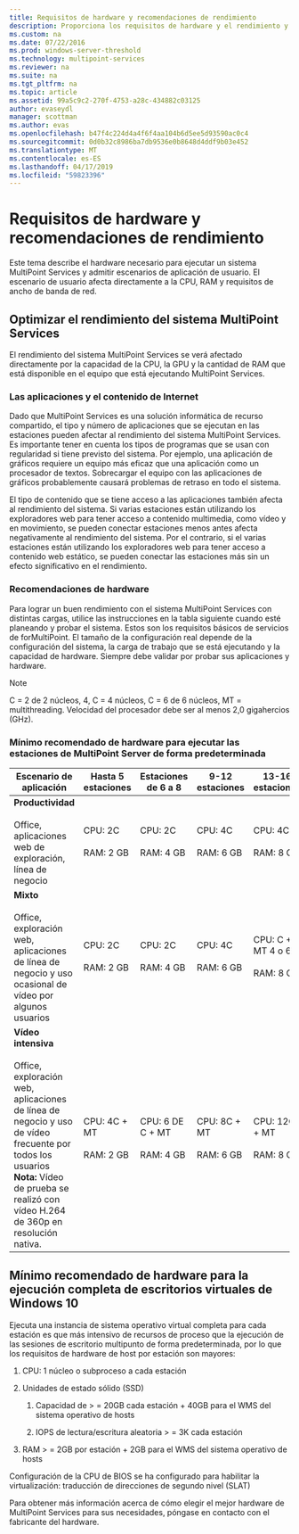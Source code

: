 ```yaml
---
title: Requisitos de hardware y recomendaciones de rendimiento
description: Proporciona los requisitos de hardware y el rendimiento y recomendaciones de MultiPoint Services
ms.custom: na
ms.date: 07/22/2016
ms.prod: windows-server-threshold
ms.technology: multipoint-services
ms.reviewer: na
ms.suite: na
ms.tgt_pltfrm: na
ms.topic: article
ms.assetid: 99a5c9c2-270f-4753-a28c-434882c03125
author: evaseydl
manager: scottman
ms.author: evas
ms.openlocfilehash: b47f4c224d4a4f6f4aa104b6d5ee5d93590ac0c4
ms.sourcegitcommit: 0d0b32c8986ba7db9536e0b8648d4ddf9b03e452
ms.translationtype: MT
ms.contentlocale: es-ES
ms.lasthandoff: 04/17/2019
ms.locfileid: "59823396"
---
```

# <a name="hardware-requirements-and-performance-recommendations"></a>Requisitos de hardware y recomendaciones de rendimiento
Este tema describe el hardware necesario para ejecutar un sistema MultiPoint Services y admitir escenarios de aplicación de usuario. El escenario de usuario afecta directamente a la CPU, RAM y requisitos de ancho de banda de red.  

## <a name="optimize-multipoint-services-system-performance"></a>Optimizar el rendimiento del sistema MultiPoint Services  
El rendimiento del sistema MultiPoint Services se verá afectado directamente por la capacidad de la CPU, la GPU y la cantidad de RAM que está disponible en el equipo que está ejecutando MultiPoint Services.  
  
### <a name="applications-and-internet-content"></a>Las aplicaciones y el contenido de Internet  
Dado que MultiPoint Services es una solución informática de recurso compartido, el tipo y número de aplicaciones que se ejecutan en las estaciones pueden afectar al rendimiento del sistema MultiPoint Services. Es importante tener en cuenta los tipos de programas que se usan con regularidad si tiene previsto del sistema. Por ejemplo, una aplicación de gráficos requiere un equipo más eficaz que una aplicación como un procesador de textos. Sobrecargar el equipo con las aplicaciones de gráficos probablemente causará problemas de retraso en todo el sistema.  
  
El tipo de contenido que se tiene acceso a las aplicaciones también afecta al rendimiento del sistema. Si varias estaciones están utilizando los exploradores web para tener acceso a contenido multimedia, como vídeo y en movimiento, se pueden conectar estaciones menos antes afecta negativamente al rendimiento del sistema. Por el contrario, si el varias estaciones están utilizando los exploradores web para tener acceso a contenido web estático, se pueden conectar las estaciones más sin un efecto significativo en el rendimiento.  
  
### <a name="hardware-recommendations"></a>Recomendaciones de hardware  
Para lograr un buen rendimiento con el sistema MultiPoint Services con distintas cargas, utilice las instrucciones en la tabla siguiente cuando esté planeando y probar el sistema. Estos son los requisitos básicos de servicios de forMultiPoint. El tamaño de la configuración real depende de la configuración del sistema, la carga de trabajo que se está ejecutando y la capacidad de hardware. Siempre debe validar por probar sus aplicaciones y hardware.  
  
> [!NOTE]  
> C = 2 de 2 núcleos, 4, C = 4 núcleos, C = 6 de 6 núcleos, MT = multithreading. Velocidad del procesador debe ser al menos 2,0 gigahercios (GHz).  
  
### <a name="minimum-recommended-hardware-for-running-default-multipoint-server-stations"></a>Mínimo recomendado de hardware para ejecutar las estaciones de MultiPoint Server de forma predeterminada  
  
|Escenario de aplicación|Hasta 5 estaciones|Estaciones de 6 a 8|9-12 estaciones|13-16 estaciones|17-20 estaciones|Estaciones de 21 a 24|  
|------------------------|----------------------|-------------------|------------------|-------------------|-------------------|-----------------|  
|**Productividad**<br /><br />Office, aplicaciones web de exploración, línea de negocio|CPU: 2C<br /><br />RAM: 2 GB|CPU: 2C<br /><br />RAM: 4 GB|CPU: 4C<br /><br />RAM: 6 GB|CPU: 4C<br /><br />RAM: 8 GB|CPU: C + MT 4 o 6C<br /><br />RAM: 10 GB| CPU: 6 DE C + MT<br /><br />RAM: 12 GB|
|**Mixto**<br /><br />Office, exploración web, aplicaciones de línea de negocio y uso ocasional de vídeo por algunos usuarios|CPU: 2C<br /><br />RAM: 2 GB|CPU: 2C<br /><br />RAM: 4 GB|CPU: 4C<br /><br />RAM: 6 GB|CPU: C + MT 4 o 6C<br /><br />RAM: 8 GB|CPU: 6 DE C + MT<br /><br />RAM: 10 GB| CPU: 6 DE C + MT<br /><br />RAM: 12 GB| 
|**Vídeo intensiva**<br /><br />Office, exploración web, aplicaciones de línea de negocio y uso de vídeo frecuente por todos los usuarios **Nota:** Vídeo de prueba se realizó con vídeo H.264 de 360p en resolución nativa.|CPU: 4C + MT<br /><br />RAM: 2 GB|CPU: 6 DE C + MT<br /><br />RAM: 4 GB|CPU: 8C + MT<br /><br />RAM: 6 GB|CPU: 12C + MT<br /><br />RAM: 8 GB|CPU: 16C + MT<br /><br />RAM: 10 GB<br /><br />-Cliente ligero: RemoteFX<br />-Vídeo USB no recomendado| CPU: 20C + MT<br /><br />RAM: 12 GB<br /><br />-Cliente ligero: RemoteFX<br />-Vídeo USB no recomendado|   
  
## <a name="minimum-recommended-hardware-for-running-full-windows-10-virtual-desktops"></a>Mínimo recomendado de hardware para la ejecución completa de escritorios virtuales de Windows 10  
Ejecuta una instancia de sistema operativo virtual completa para cada estación es que más intensivo de recursos de proceso que la ejecución de las sesiones de escritorio multipunto de forma predeterminada, por lo que los requisitos de hardware de host por estación son mayores:  
  
1.  CPU: 1 núcleo o subproceso a cada estación  
  
2.  Unidades de estado sólido (SSD)  
  
    1.  Capacidad de > = 20GB cada estación + 40GB para el WMS del sistema operativo de hosts  
  
    2.  IOPS de lectura/escritura aleatoria > = 3K cada estación  
  
3.  RAM > = 2GB por estación + 2GB para el WMS del sistema operativo de hosts  
  
Configuración de la CPU de BIOS se ha configurado para habilitar la virtualización: traducción de direcciones de segundo nivel (SLAT)  
  
Para obtener más información acerca de cómo elegir el mejor hardware de MultiPoint Services para sus necesidades, póngase en contacto con el fabricante del hardware.  